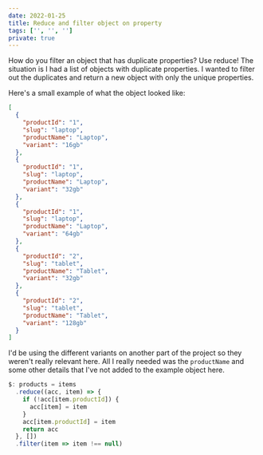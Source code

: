 ```yaml
---
date: 2022-01-25
title: Reduce and filter object on property
tags: ['', '', '']
private: true
---
```


How do you filter an object that has duplicate properties? Use reduce!
The situation is I had a list of objects with duplicate properties. I
wanted to filter out the duplicates and return a new object with only
the unique properties.

Here's a small example of what the object looked like:

```json
[
  {
    "productId": "1",
    "slug": "laptop",
    "productName": "Laptop",
    "variant": "16gb"
  },
  {
    "productId": "1",
    "slug": "laptop",
    "productName": "Laptop",
    "variant": "32gb"
  },
  {
    "productId": "1",
    "slug": "laptop",
    "productName": "Laptop",
    "variant": "64gb"
  },
  {
    "productId": "2",
    "slug": "tablet",
    "productName": "Tablet",
    "variant": "32gb"
  },
  {
    "productId": "2",
    "slug": "tablet",
    "productName": "Tablet",
    "variant": "128gb"
  }
]
```

I'd be using the different variants on another part of the project so
they weren't really relevant here. All I really needed was the
`productName` and some other details that I've not added to the
example object here.

```js
$: products = items
  .reduce((acc, item) => {
    if (!acc[item.productId]) {
      acc[item] = item
    }
    acc[item.productId] = item
    return acc
  }, [])
  .filter(item => item !== null)
```
